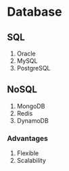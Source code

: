 # Database
## SQL
1. Oracle
2. MySQL
3. PostgreSQL
## NoSQL
1. MongoDB
2. Redis
3. DynamoDB
### Advantages
1. Flexible
2. Scalability

